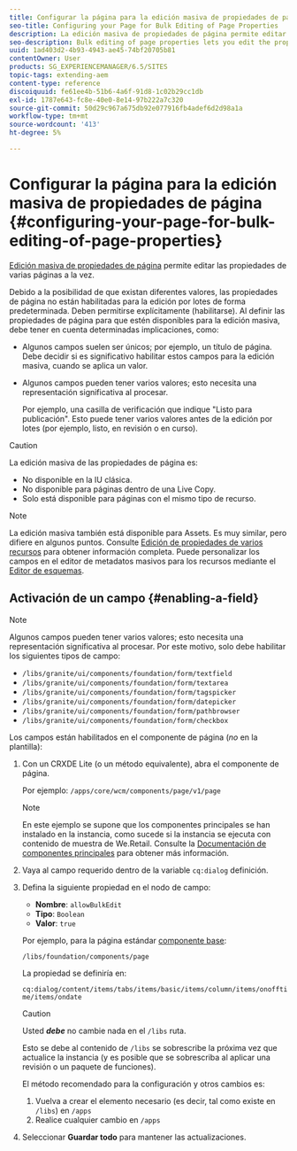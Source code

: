 ```yaml
---
title: Configurar la página para la edición masiva de propiedades de página
seo-title: Configuring your Page for Bulk Editing of Page Properties
description: La edición masiva de propiedades de página permite editar las propiedades de varias páginas a la vez
seo-description: Bulk editing of page properties lets you edit the properties of multiple pages at once
uuid: 1ad403d2-4b93-4943-ae45-74bf20705b81
contentOwner: User
products: SG_EXPERIENCEMANAGER/6.5/SITES
topic-tags: extending-aem
content-type: reference
discoiquuid: fe61ee4b-51b6-4a6f-91d8-1c02b29cc1db
exl-id: 1787e643-fc8e-40e0-8e14-97b222a7c320
source-git-commit: 50d29c967a675db92e077916fb4adef6d2d98a1a
workflow-type: tm+mt
source-wordcount: '413'
ht-degree: 5%

---
```


# Configurar la página para la edición masiva de propiedades de página {#configuring-your-page-for-bulk-editing-of-page-properties}

[Edición masiva de propiedades de página](/help/sites-authoring/editing-page-properties.md#from-the-sites-console-multiple-pages) permite editar las propiedades de varias páginas a la vez.

Debido a la posibilidad de que existan diferentes valores, las propiedades de página no están habilitadas para la edición por lotes de forma predeterminada. Deben permitirse explícitamente (habilitarse). Al definir las propiedades de página para que estén disponibles para la edición masiva, debe tener en cuenta determinadas implicaciones, como:

* Algunos campos suelen ser únicos; por ejemplo, un título de página. Debe decidir si es significativo habilitar estos campos para la edición masiva, cuando se aplica un valor.
* Algunos campos pueden tener varios valores; esto necesita una representación significativa al procesar.

  Por ejemplo, una casilla de verificación que indique &quot;Listo para publicación&quot;. Esto puede tener varios valores antes de la edición por lotes (por ejemplo, listo, en revisión o en curso).

>[!CAUTION]
>
>La edición masiva de las propiedades de página es:
>
>* No disponible en la IU clásica.
>* No disponible para páginas dentro de una Live Copy.
>* Solo está disponible para páginas con el mismo tipo de recurso.
>

>[!NOTE]
>
>La edición masiva también está disponible para Assets. Es muy similar, pero difiere en algunos puntos. Consulte [Edición de propiedades de varios recursos](/help/assets/metadata.md) para obtener información completa. Puede personalizar los campos en el editor de metadatos masivos para los recursos mediante el [Editor de esquemas](/help/assets/metadata-schemas.md).

## Activación de un campo {#enabling-a-field}

>[!NOTE]
>
>Algunos campos pueden tener varios valores; esto necesita una representación significativa al procesar. Por este motivo, solo debe habilitar los siguientes tipos de campo:
>
>* `/libs/granite/ui/components/foundation/form/textfield`
>* `/libs/granite/ui/components/foundation/form/textarea`
>* `/libs/granite/ui/components/foundation/form/tagspicker`
>* `/libs/granite/ui/components/foundation/form/datepicker`
>* `/libs/granite/ui/components/foundation/form/pathbrowser`
>* `/libs/granite/ui/components/foundation/form/checkbox`
>

Los campos están habilitados en el componente de página (*no* en la plantilla):

1. Con un CRXDE Lite (o un método equivalente), abra el componente de página.

   Por ejemplo: `/apps/core/wcm/components/page/v1/page`

   >[!NOTE]
   >
   >En este ejemplo se supone que los componentes principales se han instalado en la instancia, como sucede si la instancia se ejecuta con contenido de muestra de We.Retail. Consulte la [Documentación de componentes principales](https://experienceleague.adobe.com/docs/experience-manager-core-components/using/introduction.html?lang=es) para obtener más información.

1. Vaya al campo requerido dentro de la variable `cq:dialog` definición.
1. Defina la siguiente propiedad en el nodo de campo:

   * **Nombre**: `allowBulkEdit`
   * **Tipo**: `Boolean`
   * **Valor**: `true`

   Por ejemplo, para la página estándar [componente base](/help/sites-authoring/default-components-foundation.md):

   `/libs/foundation/components/page`

   La propiedad se definiría en:

   `cq:dialog/content/items/tabs/items/basic/items/column/items/onofftime/items/ondate`

   >[!CAUTION]
   >
   >Usted ***debe*** no cambie nada en el `/libs` ruta.
   >
   >Esto se debe al contenido de `/libs` se sobrescribe la próxima vez que actualice la instancia (y es posible que se sobrescriba al aplicar una revisión o un paquete de funciones).
   >
   >El método recomendado para la configuración y otros cambios es:
   >
   >    1. Vuelva a crear el elemento necesario (es decir, tal como existe en `/libs`) en `/apps`
   >    1. Realice cualquier cambio en `/apps`

1. Seleccionar **Guardar todo** para mantener las actualizaciones.
